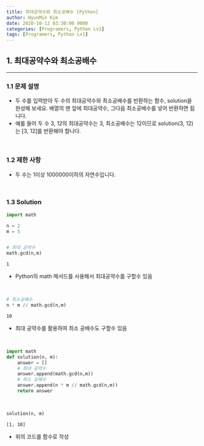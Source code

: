 ```yaml
---
title: 최대공약수와 최소공배수 [Python]
author: HyunMin Kim
date: 2020-10-12 03:30:00 0000
categories: [Programers, Python Lv1]
tags: [Programers, Python Lv1]
---
```


## 1. 최대공약수와 최소공배수
---
### 1.1 문제 설명
- 두 수를 입력받아 두 수의 최대공약수와 최소공배수를 반환하는 함수, solution을 완성해 보세요. 배열의 맨 앞에 최대공약수, 그다음 최소공배수를 넣어 반환하면 됩니다. 
- 예를 들어 두 수 3, 12의 최대공약수는 3, 최소공배수는 12이므로 solution(3, 12)는 [3, 12]를 반환해야 합니다.

<br>

### 1.2 제한 사항
- 두 수는 1이상 1000000이하의 자연수입니다.

<br>

### 1.3 Solution

```python
import math

n = 2
m = 5


# 최대 공약수
math.gcd(n,m)
```
    1

- Python의 math 메서드를 사용해서 최대공약수를 구할수 있음

<br>

```python
# 최소공배수
n * m // math.gcd(n,m)
```
    10

- 최대 공약수를 활용하여 최소 공배수도 구할수 있음

<br>

```python
import math
def solution(n, m):
    answer = []
    # 최대 공약수
    answer.append(math.gcd(n,m))
    # 최소 공배수
    answer.append(n * m // math.gcd(n,m))
    return answer
```
<br>

```python
solution(n, m)
```
    [1, 10]

- 위의 코드를 함수로 작성